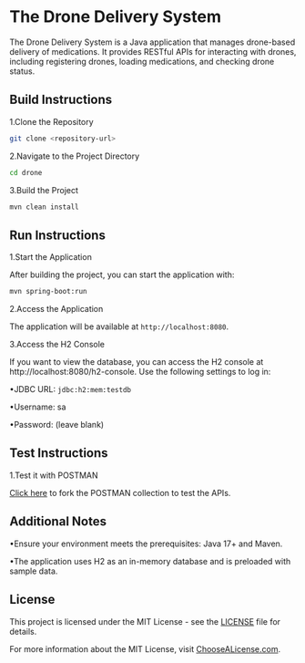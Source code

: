 # The Drone Delivery System

The Drone Delivery System is a Java application that manages drone-based delivery of medications. It provides RESTful APIs for interacting with drones, including registering drones, loading medications, and checking drone status.

## Build Instructions

1.Clone the Repository

```bash
git clone <repository-url>
```

2.Navigate to the Project Directory

```bash
cd drone
```

3.Build the Project
```bash
mvn clean install
```
## Run Instructions

1.Start the Application

After building the project, you can start the application with:

```bash
mvn spring-boot:run
```
2.Access the Application

The application will be available at `http://localhost:8080`.

3.Access the H2 Console

If you want to view the database, you can access the H2 console at http://localhost:8080/h2-console. Use the following settings to log in:

•JDBC URL: `jdbc:h2:mem:testdb`

•Username: sa

•Password: (leave blank)

## Test Instructions
1.Test it with POSTMAN

[Click here](https://www.postman.com/bjhernz08/workspace/drone/collection/37012381-1ca65d6d-7076-47f7-9a7d-94ff22338c6b?action=share&creator=37012381) to fork the POSTMAN collection to test the APIs.

## Additional Notes
•Ensure your environment meets the prerequisites: Java 17+ and Maven.

•The application uses H2 as an in-memory database and is preloaded with sample data.

## License

This project is licensed under the MIT License - see the [LICENSE](LICENSE) file for details.

For more information about the MIT License, visit [ChooseALicense.com](https://choosealicense.com/licenses/mit/).

